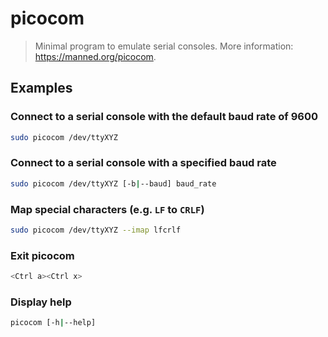 # picocom

> Minimal program to emulate serial consoles. More information: <https://manned.org/picocom>.

## Examples

### Connect to a serial console with the default baud rate of 9600

```bash
sudo picocom /dev/ttyXYZ
```

### Connect to a serial console with a specified baud rate

```bash
sudo picocom /dev/ttyXYZ [-b|--baud] baud_rate
```

### Map special characters (e.g. `LF` to `CRLF`)

```bash
sudo picocom /dev/ttyXYZ --imap lfcrlf
```

### Exit picocom

```bash
<Ctrl a><Ctrl x>
```

### Display help

```bash
picocom [-h|--help]
```
